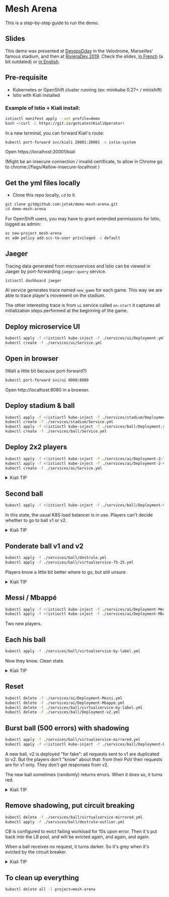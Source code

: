 # Mesh Arena

This is a step-by-step guide to run the demo.

## Slides

This demo was presented at [DevopsDday](http://2018.devops-dday.com/) in the Velodrome, Marseilles' famous stadium, and then at [RivieraDev 2019](https://rivieradev.fr/).
Check the slides, [in French](https://docs.google.com/presentation/d/1PzRD3BquEI3Al6y2_vSrZqUY0AlJF54_uuWYhr81t5g) (a bit outdated) or [in English](https://docs.google.com/presentation/d/1WZDmIcfzKC9GMqz8Cvcb0_mJK_hIH-JxEDROZLnEnng).

## Pre-requisite

- Kubernetes or OpenShift cluster running (ex: minikube 0.27+ / minishift)
- Istio with Kiali installed

### Example of Istio + Kiali install:

```bash
istioctl manifest apply --set profile=demo
bash <(curl -L https://git.io/getLatestKialiOperator)
```

In a new terminal, you can forward Kiali's route:

```bash
kubectl port-forward svc/kiali 20001:20001 -n istio-system
```

Open https://localhost:20001/kiali

(Might be an insecure connection / invalid certificate, to allow in Chrome go to chrome://flags/#allow-insecure-localhost )

## Get the yml files locally

- Clone this repo locally, `cd` to it.

```bash
git clone git@github.com:jotak/demo-mesh-arena.git
cd demo-mesh-arena
```

For OpenShift users, you may have to grant extended permissions for Istio, logged as admin:
```bash
oc new-project mesh-arena
oc adm policy add-scc-to-user privileged -z default
```

## Jaeger

Tracing data generated from microservices and Istio can be viewed in Jaeger by port-forwarding
`jaeger-query` service.

```bash
istioctl dashboard jaeger
```

AI service generates trace named `new_game` for each game. This way we are able to trace player's
movement on the stadium.

The other interesting trace is from `ui` service called `on-start` it captures all initialization
steps performed at the beginning of the game.

## Deploy microservice UI

```bash
kubectl apply -f <(istioctl kube-inject -f ./services/ui/Deployment.yml)
kubectl create -f ./services/ui/Service.yml
```

## Open in browser

(Wait a little bit because port-forward?)

```bash
kubectl port-forward svc/ui 8080:8080
```

Open http://localhost:8080 in a browser.

## Deploy stadium & ball

```bash
kubectl apply -f <(istioctl kube-inject -f ./services/stadium/Deployment-Smaller.yml)
kubectl create -f ./services/stadium/Service.yml
kubectl apply -f <(istioctl kube-inject -f ./services/ball/Deployment.yml)
kubectl create -f ./services/ball/Service.yml
```

## Deploy 2x2 players

```bash
kubectl apply -f <(istioctl kube-inject -f ./services/ai/Deployment-2-locals.yml)
kubectl apply -f <(istioctl kube-inject -f ./services/ai/Deployment-2-visitors.yml)
kubectl create -f ./services/ai/Service.yml
```

<details><summary>Kiali TIP</summary>
<p>
In Kiali Graph, we may want to disable the Service Node display
 (because it hides some workload-to-workload relations) and also turn on Traffic Animation (because it's prettier!).
</p>
</details>

## Second ball

```bash
kubectl apply -f <(istioctl kube-inject -f ./services/ball/Deployment-v2.yml)
````

In this state, the usual K8S load balancer is in use.
Players can't decide whether to go to ball v1 or v2.

<details><summary>Kiali TIP</summary>
<p>
In Kiali Graph, double-click on ball app (the rectangle)
to better visualize this 50-50 distribution.
Also, you can type `app=ui OR app=stadium` in the Hide box to reduce noise.
</p>

![outlier](./doc-assets/fifty-fifty.png)
</details>

## Ponderate ball v1 and v2

```bash
kubectl apply -f ./services/ball/destrule.yml
kubectl apply -f ./services/ball/virtualservice-75-25.yml
```

Players know a little bit better where to go, but still unsure.

<details><summary>Kiali TIP</summary>
<p>
In Kiali Graph, distribution will be slowly moving close to 75/25.
</p>

![outlier](./doc-assets/75-25.png)
</details>

## Messi / Mbappé

```bash
kubectl apply -f <(istioctl kube-inject -f ./services/ai/Deployment-Messi.yml)
kubectl apply -f <(istioctl kube-inject -f ./services/ai/Deployment-Mbappe.yml)
```

Two new players.

## Each his ball

```bash
kubectl apply -f ./services/ball/virtualservice-by-label.yml
```

Now they know. Clean state.

<details><summary>Kiali TIP</summary>
<p>
This is how it should looks like: 100% to a ball.
</p>

![outlier](./doc-assets/by-labels.png)
</details>


## Reset

```bash
kubectl delete -f ./services/ai/Deployment-Messi.yml
kubectl delete -f ./services/ai/Deployment-Mbappe.yml
kubectl delete -f ./services/ball/virtualservice-by-label.yml
kubectl delete -f ./services/ball/Deployment-v2.yml
```

## Burst ball (500 errors) with shadowing

```bash
kubectl apply -f ./services/ball/virtualservice-mirrored.yml
kubectl apply -f <(istioctl kube-inject -f ./services/ball/Deployment-burst.yml)
```

A new ball, v2 is deployed "for fake": all requests sent to v1 are duplicated to v2.
But the players don't "know" about that: from their PoV their requests are for v1 only.
They don't get responses from v2.

The new ball sometimes (randomly) returns errors.
When it does so, it turns red.

<details><summary>Kiali TIP</summary>
<p>
In Kiali Graph, when you double-click on ball app,
Kiali displays metrics emitted by balls => so there's incoming traffic to v2.
</p>

![outlier](./doc-assets/mirrored-1.png)

<p>
But if you double-click on ai app, Kiali displays metrics emitted by AI => there's no outgoing traffic to ball v2.
</p>

![outlier](./doc-assets/mirrored-2.png)
</details>

## Remove shadowing, put circuit breaking

```bash
kubectl delete -f ./services/ball/virtualservice-mirrored.yml
kubectl apply -f ./services/ball/destrule-outlier.yml
````

CB is configured to evict failing workload for 10s upon error.
Then it's put back into the LB pool, and will be evicted again, and again, and again.

When a ball receives no request, it turns darker. So it's grey when it's evicted by the circuit breaker.

<details><summary>Kiali TIP</summary>
<p>
In Kiali Graph, double-click on ball app.
You will see some low proportion of requests from ai to ball-v2,
corresponding to the time when it's put back in LB pool.
</p>

![outlier](./doc-assets/outlier.png)
</details>

## To clean up everything

```bash
kubectl delete all -l project=mesh-arena
```
